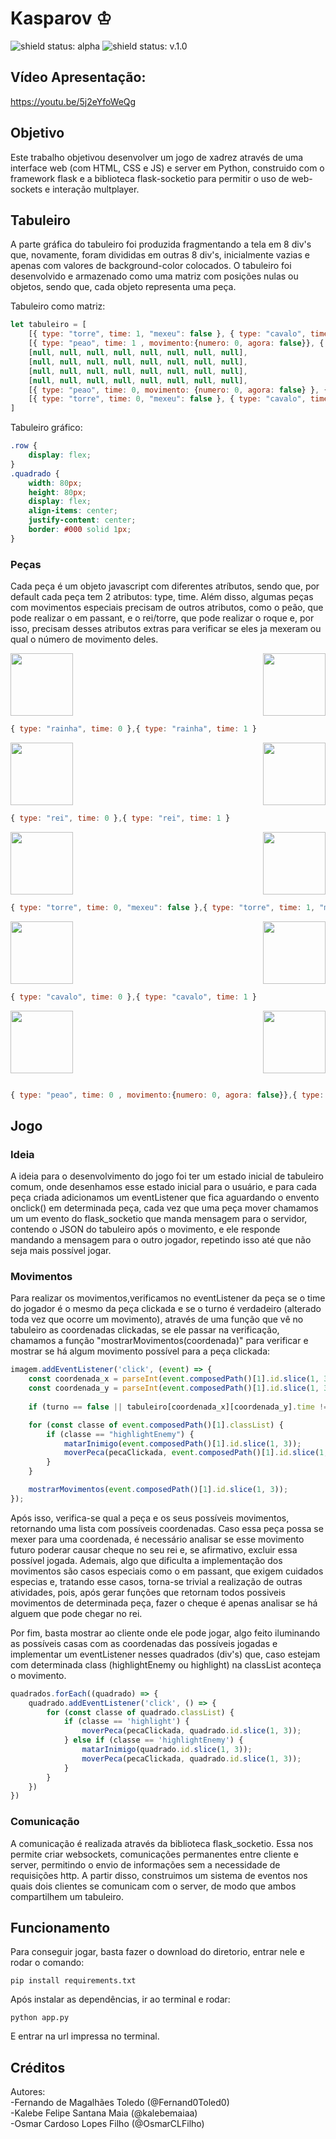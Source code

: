 # Kasparov ♔

<img src='https://img.shields.io/badge/Status-alpha-blueviolet' alt='shield status: alpha'>    <img src='https://img.shields.io/badge/License-V%20MIT-blueviolet' alt='shield status: v.1.0'>

## Vídeo Apresentação:
https://youtu.be/5j2eYfoWeQg

## Objetivo

Este trabalho objetivou desenvolver um jogo de xadrez através de uma interface web (com HTML, CSS e JS) e server em Python, construido com o framework
flask e a biblioteca flask-socketio para permitir o uso de web-sockets e interação multplayer.

## Tabuleiro

A parte gráfica do tabuleiro foi produzida fragmentando a tela em 8 div's que, novamente, foram divididas em outras 8 div's, inicialmente vazias e 
apenas com valores de background-color colocados. O tabuleiro foi desenvolvido e armazenado como uma matriz com posições nulas ou objetos, 
sendo que, cada objeto representa uma peça.

Tabuleiro como matriz:

~~~javascript
let tabuleiro = [
    [{ type: "torre", time: 1, "mexeu": false }, { type: "cavalo", time: 1 }, { type: "bispo", time: 1 }, { type: "rei", time: 1, "mexeu": false },{ type: "rainha", time: 1 } , { type: "bispo", time: 1 }, { type: "cavalo", time: 1 }, { type: "torre", time: 1, "mexeu": false }],
    [{ type: "peao", time: 1 , movimento:{numero: 0, agora: false}}, { type: "peao", time: 1 , movimento: {numero: 0, agora: false}}, { type: "peao", time: 1 , movimento: {numero: 0, agora: false}}, { type: "peao", time: 1 , movimento: {numero: 0, agora: false}}, { type: "peao", time: 1 , movimento: {numero: 0, agora: false}}, { type: "peao", time: 1 , movimento: {numero: 0, agora: false}}, { type: "peao", time: 1 , movimento: {numero: 0, agora: false}}, { type: "peao", time: 1 , movimento: {numero: 0, agora: false}}],
    [null, null, null, null, null, null, null, null],
    [null, null, null, null, null, null, null, null],
    [null, null, null, null, null, null, null, null],
    [null, null, null, null, null, null, null, null],
    [{ type: "peao", time: 0, movimento: {numero: 0, agora: false} }, { type: "peao", time: 0, movimento: {numero: 0, agora: false} }, { type: "peao", time: 0 , movimento: {numero: 0, agora: false}}, { type: "peao", time: 0 , movimento: {numero: 0, agora: false}}, { type: "peao", time: 0, movimento: {numero: 0, agora: false} }, { type: "peao", time: 0 , movimento: {numero: 0, agora: false}}, { type: "peao", time: 0 , movimento: {numero: 0, agora: false}}, { type: "peao", time: 0, movimento: {numero: 0, agora: false} }],
    [{ type: "torre", time: 0, "mexeu": false }, { type: "cavalo", time: 0 }, { type: "bispo", time: 0 }, { type: "rei", time: 0, "mexeu": false }, { type: "rainha", time: 0 }, { type: "bispo", time: 0 }, { type: "cavalo", time: 0 }, { type: "torre", time: 0, "mexeu": false }]
]
~~~

Tabuleiro gráfico:

~~~css
.row {
    display: flex;
}
.quadrado {
    width: 80px;
    height: 80px;
    display: flex;
    align-items: center;
    justify-content: center;
    border: #000 solid 1px;
}
~~~

### Peças

Cada peça é um objeto javascript com diferentes atríbutos, sendo que, por default cada peça tem 2 atributos: type, time. Além disso, algumas peças 
com movimentos especiais precisam de outros atributos, como o peão, que pode realizar o em passant, e o rei/torre, que pode realizar o roque e, por 
isso, precisam desses atributos extras para verificar se eles ja mexeram ou qual o número de movimento deles.

<img align=right height="100px" src="https://user-images.githubusercontent.com/81570326/174503406-feda1c0e-1155-486e-be4e-652d0f559576.png">
<img height="100px" src="https://user-images.githubusercontent.com/81570326/174501623-10e01cd0-62c8-4dc4-9efa-5d902688e1e6.png">


~~~javascript
{ type: "rainha", time: 0 },{ type: "rainha", time: 1 }
~~~


<img align=right height="100px" src="https://user-images.githubusercontent.com/81570326/174503448-0d7726d1-7d54-4902-85f0-63a99d0e1745.png">
<img height="100px" src="https://user-images.githubusercontent.com/81570326/174503517-66a842ce-7920-4fd7-9d75-fa49af551721.png">

~~~javascript
{ type: "rei", time: 0 },{ type: "rei", time: 1 }
~~~

<img align=right height="100px" src="https://user-images.githubusercontent.com/81570326/174503580-f3e368cc-a58e-4722-a6ab-93025bef8540.png">
<img height="100px" src="https://user-images.githubusercontent.com/81570326/174503550-b72971fe-94a8-4e3a-8c19-b6fc861adcc7.png">

~~~javascript
{ type: "torre", time: 0, "mexeu": false },{ type: "torre", time: 1, "mexeu": false }
~~~


<img align=right height="100px" src="https://user-images.githubusercontent.com/81570326/174503649-4fff96d5-f475-4799-bbf4-8e67b2b24701.png">
<img height="100px" src="https://user-images.githubusercontent.com/81570326/174503640-251b1abe-1bac-4ba1-ad94-9dfb6db8a0f6.png">

~~~javascript
{ type: "cavalo", time: 0 },{ type: "cavalo", time: 1 }
~~~

<img align=right height="100px" src="https://user-images.githubusercontent.com/81570326/174503628-1bcdae4f-58d6-402d-b368-a13e3d9bae23.png">
<img height="100px" src="https://user-images.githubusercontent.com/81570326/174503593-64afcc68-67a4-409a-9005-d2bb0b584920.png">

~~~javascript

{ type: "peao", time: 0 , movimento:{numero: 0, agora: false}},{ type: "peao", time: 1, movimento: {numero: 0, agora: false} }
~~~

## Jogo

### Ideia

A ideia para o desenvolvimento do jogo foi ter um estado inicial de tabuleiro comum, onde desenhamos esse estado inicial para o usuário, e para cada peça
criada adicionamos um eventListener que fica aguardando o envento onclick() em determinada peça, cada vez que uma peça mover chamamos um um evento do
flask_socketio que manda mensagem para o servidor, contendo o JSON do tabuleiro após o movimento, e ele responde mandando a mensagem para o outro jogador,
repetindo isso até que não seja mais possível jogar.

### Movimentos

Para realizar os movimentos,verificamos no eventListener da peça se o time do jogador é o mesmo da peça clickada e se o turno é verdadeiro (alterado
toda vez que ocorre um movimento), através de uma função que vê no tabuleiro as coordenadas clickadas, se ele passar na verificação, chamamos a função 
"mostrarMovimentos(coordenada)" para verificar e mostrar se há algum movimento possível para a peça clickada:

~~~javascript
imagem.addEventListener('click', (event) => {
    const coordenada_x = parseInt(event.composedPath()[1].id.slice(1, 3)[0]);
    const coordenada_y = parseInt(event.composedPath()[1].id.slice(1, 3)[1]);
    
    if (turno == false || tabuleiro[coordenada_x][coordenada_y].time != timeG) return;

    for (const classe of event.composedPath()[1].classList) {
        if (classe == "highlightEnemy") {
            matarInimigo(event.composedPath()[1].id.slice(1, 3));
            moverPeca(pecaClickada, event.composedPath()[1].id.slice(1, 3));
        }
    }

    mostrarMovimentos(event.composedPath()[1].id.slice(1, 3));
});
~~~

Após isso, verifica-se qual a peça e os seus possíveis movimentos, retornando uma lista com possíveis coordenadas. Caso essa peça possa se mexer para uma
coordenada, é necessário analisar se esse movimento futuro poderar causar cheque no seu rei e, se afirmativo, excluir essa possível jogada. Ademais, algo
que dificulta a implementação dos movimentos são casos especiais como o em passant, que exigem cuidados especias e, tratando esse casos, torna-se trivial
a realização de outras atividades, pois, após gerar funções que retornam todos possiveis movimentos de determinada peça, fazer o cheque é apenas analisar
se há alguem que pode chegar no rei.

Por fim, basta mostrar ao cliente onde ele pode jogar, algo feito iluminando as possíveis casas com as coordenadas das possíveis jogadas e implementar um
eventListener nesses quadrados (div's) que, caso estejam com determinada class (highlightEnemy ou highlight) na classList aconteça o movimento.

~~~javascript
quadrados.forEach((quadrado) => {
    quadrado.addEventListener('click', () => {
        for (const classe of quadrado.classList) {
            if (classe == 'highlight') {
                moverPeca(pecaClickada, quadrado.id.slice(1, 3));
            } else if (classe == 'highlightEnemy') {
                matarInimigo(quadrado.id.slice(1, 3));
                moverPeca(pecaClickada, quadrado.id.slice(1, 3));
            }
        }
    })
})
~~~

### Comunicação

A comunicação é realizada através da biblioteca flask_socketio. Essa nos permite criar websockets, comunicações permanentes entre cliente e server, 
permitindo o envio de informações sem a necessidade de requisições http. A partir disso, construimos um sistema de eventos nos quais dois clientes se
comunicam com o server, de modo que ambos compartilhem um tabuleiro.

## Funcionamento

Para conseguir jogar, basta fazer o download do diretorio, entrar nele e rodar o comando:

```pip install requirements.txt```

Após instalar as dependências, ir ao terminal e rodar:

```python app.py```

E entrar na url impressa no terminal.

## Créditos

Autores:  
-Fernando de Magalhães Toledo (@Fernand0Toled0)  
-Kalebe Felipe Santana Maia (@kalebemaiaa)  
-Osmar Cardoso Lopes Filho (@OsmarCLFilho)
